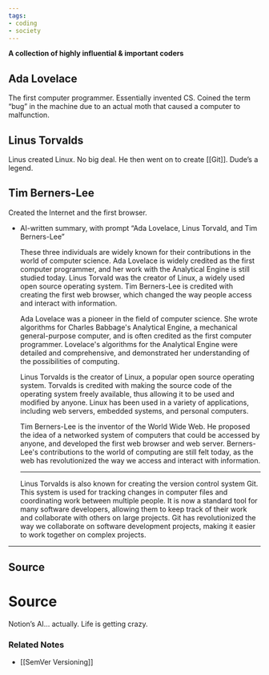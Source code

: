 ```yaml
---
tags:
- coding
- society
---
```

**A collection of highly influential & important coders**

## Ada Lovelace

The first computer programmer. Essentially invented CS. Coined the term “bug” in the machine due to an actual moth that caused a computer to malfunction.

## Linus Torvalds

Linus created Linux. No big deal. He then went on to create [[Git]]. Dude’s a legend.

## Tim Berners-Lee

Created the Internet and the first browser.

- AI-written summary, with prompt “Ada Lovelace, Linus Torvald, and Tim Berners-Lee”
    
    These three individuals are widely known for their contributions in the world of computer science. Ada Lovelace is widely credited as the first computer programmer, and her work with the Analytical Engine is still studied today. Linus Torvald was the creator of Linux, a widely used open source operating system. Tim Berners-Lee is credited with creating the first web browser, which changed the way people access and interact with information.
    
    Ada Lovelace was a pioneer in the field of computer science. She wrote algorithms for Charles Babbage's Analytical Engine, a mechanical general-purpose computer, and is often credited as the first computer programmer. Lovelace's algorithms for the Analytical Engine were detailed and comprehensive, and demonstrated her understanding of the possibilities of computing.
    
    Linus Torvalds is the creator of Linux, a popular open source operating system. Torvalds is credited with making the source code of the operating system freely available, thus allowing it to be used and modified by anyone. Linux has been used in a variety of applications, including web servers, embedded systems, and personal computers.
    
    Tim Berners-Lee is the inventor of the World Wide Web. He proposed the idea of a networked system of computers that could be accessed by anyone, and developed the first web browser and web server. Berners-Lee's contributions to the world of computing are still felt today, as the web has revolutionized the way we access and interact with information.
    
    ---
    
    Linus Torvalds is also known for creating the version control system Git. This system is used for tracking changes in computer files and coordinating work between multiple people. It is now a standard tool for many software developers, allowing them to keep track of their work and collaborate with others on large projects. Git has revolutionized the way we collaborate on software development projects, making it easier to work together on complex projects.
    

---

## Source


# Source

Notion’s AI… actually. Life is getting crazy.

### Related Notes
- [[SemVer Versioning]]
